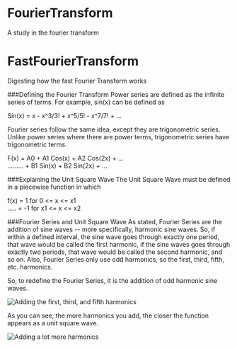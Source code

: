 # FourierTransform
A study in the fourier transform

# FastFourierTransform
Digesting how the fast Fourier Transform works

###Defining the Fourier Transform
Power series are defined as the infinite series of terms. For example, sin(x) can be defined as  
  
Sin(x) = x - x^3/3! + x^5/5! - x^7/7! + ...  
  
Fourier series follow the same idea, except they are trigonometric series. Unlike power series where there are power terms, trigonometric series have trigonometric terms.
  
F(x) = A0 + A1 Cos(x) + A2 Cos(2x) + ...  
......... + B1 Sin(x) + B2 Sin(2x) + ...

###Explaining the Unit Square Wave
The Unit Square Wave must be defined in a piecewise function in which

f(x) =  1 for  0 <= x <= x1  
..... = -1 for x1 <= x <= x2

###Fourier Series and Unit Square Wave
As stated, Fourier Series are the addition of sine waves -- more specifically, harmonic sine waves. So, if within a defined interval, the sine wave goes through exactly one period, that wave would be called the first harmonic, if the sine waves goes through exactly two periods, that wave would be called the second harmonic, and so on. Also, Fourier Series only use odd harmonics, so the first, third, fifth, etc. harmonics.

So, to redefine the Fourier Series, it is the addition of odd harmonic sine waves.

![Adding the first, third, and fifth harmonics](http://i.imgur.com/Z8XXlrn.png)

As you can see, the more harmonics you add, the closer the function appears as a unit square wave.

![Adding a lot more harmonics](http://imgur.com/neORWdM.png)
